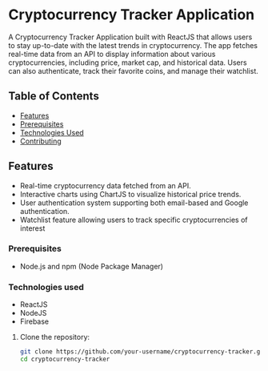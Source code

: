 # Cryptocurrency Tracker Application

A Cryptocurrency Tracker Application built with ReactJS that allows users to stay up-to-date with the latest trends in cryptocurrency. The app fetches real-time data from an API to display information about various cryptocurrencies, including price, market cap, and historical data. Users can also authenticate, track their favorite coins, and manage their watchlist.

## Table of Contents

- [Features](#features)
- [Prerequisites](#prerequisites)
- [Technologies Used](#technologies-used)
- [Contributing](#contributing)


## Features

- Real-time cryptocurrency data fetched from an API.
- Interactive charts using ChartJS to visualize historical price trends.
- User authentication system supporting both email-based and Google authentication.
- Watchlist feature allowing users to track specific cryptocurrencies of interest

### Prerequisites

- Node.js and npm (Node Package Manager)

### Technologies used
- ReactJS
- NodeJS
- Firebase

1. Clone the repository:

   ```bash
   git clone https://github.com/your-username/cryptocurrency-tracker.git
   cd cryptocurrency-tracker

